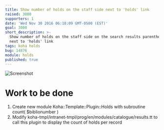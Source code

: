 ```yaml
---
title: Show number of holds on the staff side next to 'holds' link
raised: 3000
supporters: 1
date: 'Wed Nov 30 2016 06:18:09 GMT-0500 (EST)'
goal: 3000
short_description: >-
  Show number of holds on the staff side on the search results parenthetical
  next to 'holds' link
tags: koha holds
bug: 14876
module: holds
published: true
---
```


![Screenshot](image.png)

# Work to be done
1. Create new module Koha::Template::Plugin::Holds with subroutine count( $biblionumber )
2. Modify koha-tmpl/intranet-tmpl/prog/en/modules/catalogue/results.tt to call this plugin to display the count of holds per record
